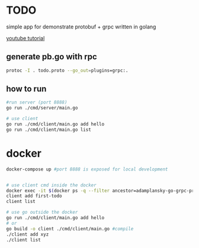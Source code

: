 # TODO
simple app for demonstrate protobuf + grpc written in golang

[youtube tutorial](https://www.youtube.com/watch?v=uolTUtioIrc&t=6s)


## generate pb.go with rpc
```sh
protoc -I . todo.proto --go_out=plugins=grpc:.
```

## how to run 
```sh
#run server (port 8888)
go run ./cmd/server/main.go

# use client
go run ./cmd/client/main.go add hello 
go run ./cmd/client/main.go list
```

# docker
```sh
docker-compose up #port 8888 is exposed for local development


# use client cmd inside the docker
docker exec -it $(docker ps -q --filter ancestor=adamplansky-go-grpc-protobuf) sh
client add first-todo
client list

# use go outside the docker
go run ./cmd/client/main.go add hello
# or
go build -o client ./cmd/client/main.go #compile
./client add xyz
./client list
```
